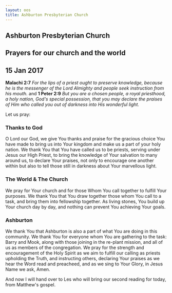 ```yaml
---
layout: oos
title: Ashburton Presbyterian Church
---
```

## Ashburton Presbyterian Church

## Prayers for our church and the world

## 15 Jan 2017 

__Malachi 2:7__ _For the lips of a priest ought to preserve knowledge, because he is the messenger of the Lord Almighty and people seek instruction from his mouth._
and
__1 Peter 2:9__ _But you are a chosen people, a royal priesthood, a holy nation, God's special possession, that you may declare the praises of Him who called you out of darkness into His wonderful light._

Let us pray:

### Thanks to God
O Lord our God, we give You thanks and praise for the gracious choice You have made to bring us into Your kingdom and make us a part of your holy nation. We thank You that You have called us to be priests, serving under Jesus our High Priest, to bring the knowledge of Your salvation to many around us, to declare Your praises, not only to encourage one another within but also to tell those still in darkness about Your marvellous light.


### The World & The Church
We pray for Your church and for those Whom You call together to fulfill Your purposes. We thank You that You draw together those whom You call to a task, and bring them into fellowship together. As living stones, You build up Your church day by day, and nothing can prevent You achieving Your goals.

### Ashburton
We thank You that Ashburton is also a part of what You are doing in this community. We thank You for everyone whom You are gathering to the task: Barry and Mook, along with those joining in the re-plant mission, and all of us as members of the congregation. We pray for the strength and encouragement of the Holy Spirit as we aim to fulfill our calling as priests upholding the Truth, and instructing others, declaring Your praises as we hear the Word read and preacheed, and as we sing to Your Glory, in Jesus Name we ask, Amen.

And now I will hand over to Les who will bring our second reading for today, from Matthew's gospel.
